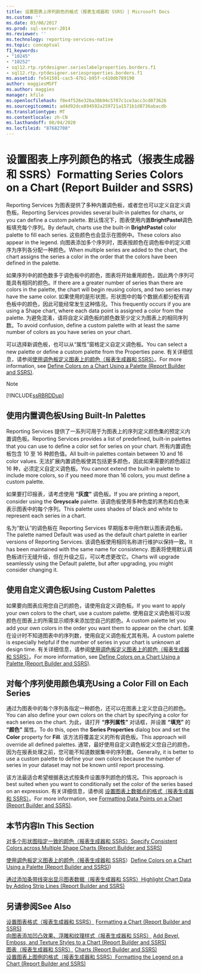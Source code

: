 ```yaml
---
title: 设置图表上序列颜色的格式（报表生成器和 SSRS）| Microsoft Docs
ms.custom: ''
ms.date: 03/08/2017
ms.prod: sql-server-2014
ms.reviewer: ''
ms.technology: reporting-services-native
ms.topic: conceptual
f1_keywords:
- "10245"
- "10252"
- sql12.rtp.rptdesigner.serieslabelproperties.borders.f1
- sql12.rtp.rptdesigner.seriesproperties.borders.f1
ms.assetid: fe541501-cac5-47b1-b95f-c410db789190
author: maggiesMSFT
ms.author: maggies
manager: kfile
ms.openlocfilehash: f0e4f526e32ba38b94c5707c1ce3acc3cd073626
ms.sourcegitcommit: ad4d92dce894592a259721a1571b1d8736abacdb
ms.translationtype: MT
ms.contentlocale: zh-CN
ms.lasthandoff: 08/04/2020
ms.locfileid: "87682708"
---
```

# <a name="formatting-series-colors-on-a-chart-report-builder-and-ssrs"></a><span data-ttu-id="628ba-102">设置图表上序列颜色的格式（报表生成器和 SSRS）</span><span class="sxs-lookup"><span data-stu-id="628ba-102">Formatting Series Colors on a Chart (Report Builder and SSRS)</span></span>
  <span data-ttu-id="628ba-103">Reporting Services 为图表提供了多种内置调色板，或者您也可以定义自定义调色板。</span><span class="sxs-lookup"><span data-stu-id="628ba-103">Reporting Services provides several built-in palettes for charts, or you can define a custom palette.</span></span> <span data-ttu-id="628ba-104">默认情况下，图表使用内置**BrightPastel**调色板填充每个序列。</span><span class="sxs-lookup"><span data-stu-id="628ba-104">By default, charts use the built-in **BrightPastel** color palette to fill each series.</span></span> <span data-ttu-id="628ba-105">这些颜色也会显示在图例中。</span><span class="sxs-lookup"><span data-stu-id="628ba-105">These colors also appear in the legend.</span></span> <span data-ttu-id="628ba-106">向图表添加多个序列时，图表按颜色在调色板中的定义顺序为序列各分配一种颜色。</span><span class="sxs-lookup"><span data-stu-id="628ba-106">When multiple series are added to the chart, the chart assigns the series a color in the order that the colors have been defined in the palette.</span></span>  
  
 <span data-ttu-id="628ba-107">如果序列中的颜色数多于调色板中的颜色，图表将开始重用颜色，因此两个序列可能具有相同的颜色。</span><span class="sxs-lookup"><span data-stu-id="628ba-107">If there are a greater number of series than there are colors in the palette, the chart will begin reusing colors, and two series may have the same color.</span></span> <span data-ttu-id="628ba-108">如果使用的是形状图，形状图中的每个数据点都分配有调色板中的颜色，因此可能经常发生这种情况。</span><span class="sxs-lookup"><span data-stu-id="628ba-108">This frequently occurs if you are using a Shape chart, where each data point is assigned a color from the palette.</span></span> <span data-ttu-id="628ba-109">为避免混淆，请将自定义调色板的颜色数至少定义为图表上的相同序列数。</span><span class="sxs-lookup"><span data-stu-id="628ba-109">To avoid confusion, define a custom palette with at least the same number of colors as you have series on your chart.</span></span>  
  
 <span data-ttu-id="628ba-110">可以选择新调色板，也可以从“属性”窗格定义自定义调色板。</span><span class="sxs-lookup"><span data-stu-id="628ba-110">You can select a new palette or define a custom palette from the Properties pane.</span></span> <span data-ttu-id="628ba-111">有关详细信息，请参阅[使用调色板定义图表上的颜色（报表生成器和 SSRS）](define-colors-on-a-chart-using-a-palette-report-builder-and-ssrs.md)。</span><span class="sxs-lookup"><span data-stu-id="628ba-111">For more information, see [Define Colors on a Chart Using a Palette &#40;Report Builder and SSRS&#41;](define-colors-on-a-chart-using-a-palette-report-builder-and-ssrs.md).</span></span>  
  
> [!NOTE]  
>  [!INCLUDE[ssRBRDDup](../../includes/ssrbrddup-md.md)]  
  
## <a name="using-built-in-palettes"></a><span data-ttu-id="628ba-112">使用内置调色板</span><span class="sxs-lookup"><span data-stu-id="628ba-112">Using Built-In Palettes</span></span>  
 <span data-ttu-id="628ba-113">Reporting Services 提供了一系列可用于为图表上的序列定义颜色集的预定义内置调色板。</span><span class="sxs-lookup"><span data-stu-id="628ba-113">Reporting Services provides a list of predefined, built-in palettes that you can use to define a color set for series on your chart.</span></span> <span data-ttu-id="628ba-114">所有内置调色板包含 10 至 16 种颜色值。</span><span class="sxs-lookup"><span data-stu-id="628ba-114">All built-in palettes contain between 10 and 16 color values.</span></span> <span data-ttu-id="628ba-115">无法扩展内置调色板使其包括更多颜色，因此如果需要的颜色超过 16 种，必须定义自定义调色板。</span><span class="sxs-lookup"><span data-stu-id="628ba-115">You cannot extend the built-in palette to include more colors, so if you need more than 16 colors, you must define a custom palette.</span></span>  
  
 <span data-ttu-id="628ba-116">如果要打印报表，请考虑使用 **“灰度”** 调色板。</span><span class="sxs-lookup"><span data-stu-id="628ba-116">If you are printing a report, consider using the **Greyscale** palette.</span></span> <span data-ttu-id="628ba-117">该调色板使用多种色度的黑色和白色来表示图表中的每个序列。</span><span class="sxs-lookup"><span data-stu-id="628ba-117">This palette uses shades of black and white to represent each series in a chart.</span></span>  
  
 <span data-ttu-id="628ba-118">名为“默认”的调色板在 Reporting Services 早期版本中用作默认图表调色板。</span><span class="sxs-lookup"><span data-stu-id="628ba-118">The palette named Default was used as the default chart palette in earlier versions of Reporting Services.</span></span> <span data-ttu-id="628ba-119">该调色板使用相同名称进行维护以保持一致。</span><span class="sxs-lookup"><span data-stu-id="628ba-119">It has been maintained with the same name for consistency.</span></span> <span data-ttu-id="628ba-120">图表将使用默认调色板进行无缝升级，但在升级之后，可以考虑更改它。</span><span class="sxs-lookup"><span data-stu-id="628ba-120">Charts will upgrade seamlessly using the Default palette, but after upgrading, you might consider changing it.</span></span>  
  
## <a name="using-custom-palettes"></a><span data-ttu-id="628ba-121">使用自定义调色板</span><span class="sxs-lookup"><span data-stu-id="628ba-121">Using Custom Palettes</span></span>  
 <span data-ttu-id="628ba-122">如果要向图表应用您自己的颜色，请使用自定义调色板。</span><span class="sxs-lookup"><span data-stu-id="628ba-122">If you want to apply your own colors to the chart, use a custom palette.</span></span> <span data-ttu-id="628ba-123">使用自定义调色板可以按颜色在图表上的所需显示顺序来添加您自己的颜色。</span><span class="sxs-lookup"><span data-stu-id="628ba-123">A custom palette let you add your own colors in the order you want them to appear on the chart.</span></span> <span data-ttu-id="628ba-124">如果在设计时不知道图表中的序列数，使用自定义调色板尤其有用。</span><span class="sxs-lookup"><span data-stu-id="628ba-124">A custom palette is especially helpful if the number of series in your chart is unknown at design time.</span></span> <span data-ttu-id="628ba-125">有关详细信息，请参阅[使用调色板定义图表上的颜色（报表生成器和 SSRS）](define-colors-on-a-chart-using-a-palette-report-builder-and-ssrs.md)。</span><span class="sxs-lookup"><span data-stu-id="628ba-125">For more information, see [Define Colors on a Chart Using a Palette &#40;Report Builder and SSRS&#41;](define-colors-on-a-chart-using-a-palette-report-builder-and-ssrs.md).</span></span>  
  
## <a name="using-a-color-fill-on-each-series"></a><span data-ttu-id="628ba-126">对每个序列使用颜色填充</span><span class="sxs-lookup"><span data-stu-id="628ba-126">Using a Color Fill on Each Series</span></span>  
 <span data-ttu-id="628ba-127">通过为图表中的每个序列各指定一种颜色，还可以在图表上定义您自己的颜色。</span><span class="sxs-lookup"><span data-stu-id="628ba-127">You can also define your own colors on the chart by specifying a color for each series on the chart.</span></span> <span data-ttu-id="628ba-128">为此，请打开 **“序列属性”** 对话框，并设置 **“填充”** 的 **“颜色”** 属性。</span><span class="sxs-lookup"><span data-stu-id="628ba-128">To do this, open the **Series Properties** dialog box and set the **Color** property for **Fill**.</span></span> <span data-ttu-id="628ba-129">该方法将覆盖定义的所有调色板。</span><span class="sxs-lookup"><span data-stu-id="628ba-129">This approach will override all defined palettes.</span></span> <span data-ttu-id="628ba-130">通常，最好使用自定义调色板定义您自己的颜色，因为在报表处理之前，您可能不知道数据集中的序列数。</span><span class="sxs-lookup"><span data-stu-id="628ba-130">Generally, it is better to use a custom palette to define your own colors because the number of series in your dataset may not be known until report processing.</span></span>  
  
 <span data-ttu-id="628ba-131">该方法最适合希望根据表达式按条件设置序列颜色的情况。</span><span class="sxs-lookup"><span data-stu-id="628ba-131">This approach is best suited when you want to conditionally set the color of the series based on an expression.</span></span>  <span data-ttu-id="628ba-132">有关详细信息，请参阅 [设置图表上数据点的格式（报表生成器和 SSRS）](formatting-data-points-on-a-chart-report-builder-and-ssrs.md)。</span><span class="sxs-lookup"><span data-stu-id="628ba-132">For more information, see [Formatting Data Points on a Chart &#40;Report Builder and SSRS&#41;](formatting-data-points-on-a-chart-report-builder-and-ssrs.md).</span></span>  
  
## <a name="in-this-section"></a><span data-ttu-id="628ba-133">本节内容</span><span class="sxs-lookup"><span data-stu-id="628ba-133">In This Section</span></span>  
 [<span data-ttu-id="628ba-134">对多个形状图指定一致的颜色（报表生成器和 SSRS）</span><span class="sxs-lookup"><span data-stu-id="628ba-134">Specify Consistent Colors across Multiple Shape Charts &#40;Report Builder and SSRS&#41;</span></span>](charts-report-builder-and-ssrs.md)  
  
 <span data-ttu-id="628ba-135">[使用调色板定义图表上的颜色（报表生成器和 SSRS](define-colors-on-a-chart-using-a-palette-report-builder-and-ssrs.md)）</span><span class="sxs-lookup"><span data-stu-id="628ba-135">[Define Colors on a Chart Using a Palette &#40;Report Builder and SSRS&#41;](define-colors-on-a-chart-using-a-palette-report-builder-and-ssrs.md))</span></span>  
  
 [<span data-ttu-id="628ba-136">通过添加条带线突出显示图表数据（报表生成器和 SSRS）</span><span class="sxs-lookup"><span data-stu-id="628ba-136">Highlight Chart Data by Adding Strip Lines &#40;Report Builder and SSRS&#41;</span></span>](highlight-chart-data-by-adding-strip-lines-report-builder-and-ssrs.md)  
  
## <a name="see-also"></a><span data-ttu-id="628ba-137">另请参阅</span><span class="sxs-lookup"><span data-stu-id="628ba-137">See Also</span></span>  
 <span data-ttu-id="628ba-138">[设置图表格式（报表生成器和 SSRS）](formatting-a-chart-report-builder-and-ssrs.md) </span><span class="sxs-lookup"><span data-stu-id="628ba-138">[Formatting a Chart &#40;Report Builder and SSRS&#41;](formatting-a-chart-report-builder-and-ssrs.md) </span></span>  
 <span data-ttu-id="628ba-139">[向图表添加凹凸效果、浮雕和纹理样式（报表生成器和 SSRS）](chart-effects-add-bevel-emboss-or-texture-report-builder.md) </span><span class="sxs-lookup"><span data-stu-id="628ba-139">[Add Bevel, Emboss, and Texture Styles to a Chart &#40;Report Builder and SSRS&#41;](chart-effects-add-bevel-emboss-or-texture-report-builder.md) </span></span>  
 <span data-ttu-id="628ba-140">[图表（报表生成器和 SSRS）](charts-report-builder-and-ssrs.md) </span><span class="sxs-lookup"><span data-stu-id="628ba-140">[Charts &#40;Report Builder and SSRS&#41;](charts-report-builder-and-ssrs.md) </span></span>  
 [<span data-ttu-id="628ba-141">设置图表上图例的格式（报表生成器和 SSRS）</span><span class="sxs-lookup"><span data-stu-id="628ba-141">Formatting the Legend on a Chart &#40;Report Builder and SSRS&#41;</span></span>](chart-legend-formatting-report-builder.md)  
  
  
